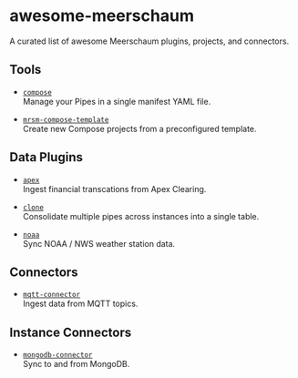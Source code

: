 # awesome-meerschaum
A curated list of awesome Meerschaum plugins, projects, and connectors.

## Tools

- [`compose`](https://github.com/bmeares/compose)  
  Manage your Pipes in a single manifest YAML file.

- [`mrsm-compose-template`](https://github.com/bmeares/mrsm-compose-template)  
  Create new Compose projects from a preconfigured template.

## Data Plugins

- [`apex`](https://github.com/bmeares/apex)  
  Ingest financial transcations from Apex Clearing.

- [`clone`](https://github.com/bmeares/clone)  
  Consolidate multiple pipes across instances into a single table.
  
- [`noaa`](https://github.com/bmeares/noaa)  
  Sync NOAA / NWS weather station data.
  
## Connectors

- [`mqtt-connector`](https://github.com/bmeares/mqtt-connector)  
  Ingest data from MQTT topics.

## Instance Connectors

- [`mongodb-connector`](https://github.com/bmeares/mongodb-connector)  
  Sync to and from MongoDB.
